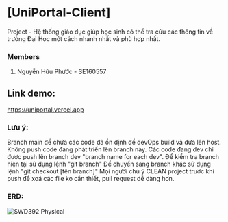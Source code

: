 # [UniPortal-Client]

Project - Hệ thống giáo dục giúp học sinh có thể tra cứu các thông tin về trường Đại Học một cách nhanh nhất và phù hợp nhất.

### Members

1. Nguyễn Hữu Phước - SE160557

## Link demo:

https://uniportal.vercel.app

### Lưu ý:

Branch main để chứa các code đã ổn định để devOps build và đưa lên host. Không push code đang phát triển lên branch này.
Các code đang dev chỉ được push lên branch dev "branch name for each dev".
Để kiểm tra branch hiện tại sử dụng lệnh "git branch"
Để chuyển sang branch khác sử dụng lệnh "git checkout [tên branch]"
Mọi người chú ý CLEAN project trước khi push để xoá các file ko cần thiết, pull request dễ dàng hơn.

### ERD:

![SWD392 Physical](https://github.com/jayd-pi/UniPortal/assets/101060912/ca19c7a5-ec13-4ed7-b8e8-9375c2bbe4db)
